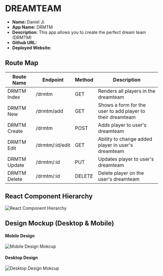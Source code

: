 # DREAMTEAM

- **Name:** Daniel Ji
- **App Name:** DRMTM
- **Description:** This app allows you to create the perfect dream team (DRMTM)
- **Github URL:** 
- **Deployed Website:** 


## Route Map

| Route Name | Endpoint | Method | Description |
| -----------| ---------| -------| ------------|
| DRMTM Index | /drmtm | GET | Renders all players in the dreamteam |
| DRMTM New | /drmtm/add | GET | Shows a form for the user to add player to their dreamteam |
| DRMTM Create | /drmtm | POST | Adds player to user's dreamteam |
| DRMTM Edit | /drmtm/:id/edit | GET | Ability to change added player in user's dreamteam |
| DRMTM Update | /drmtm/:id | PUT | Updates player to user's dreamteam |
| DRMTM Delete | /drmtm/:id | DELETE | Delete player on the user's dreamteam |


## React Component Hierarchy
![React Component Hierarchy](https://i.imgur.com/QUqnQjn.png)



## Design Mockup (Desktop & Mobile)

#### Mobile Design
![Mobile Design Mokcup](https://i.imgur.com/FygycE8.png)

#### Desktop Design
![Desktop Design Mokcup](https://i.imgur.com/geRAA1K.png)
